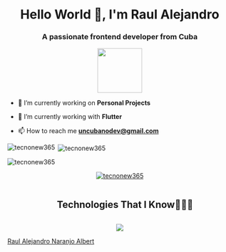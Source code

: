 <script src="https://platform.linkedin.com/badges/js/profile.js" async defer type="text/javascript"></script>
<h1 align="center">Hello World 👋, I'm Raul Alejandro</h1>
<h3 align="center">A passionate frontend developer from Cuba</h3>

<div id="header" align="center">

  <img src="https://media.giphy.com/media/M9gbBd9nbDrOTu1Mqx/giphy.gif" width="100"/>
  
</div>

- 🔭 I’m currently working on **Personal Projects**

- 🌱 I’m currently working with **Flutter**

- 📫 How to reach me **uncubanodev@gmail.com**


<p><img align="left" src="https://github-readme-stats.vercel.app/api/top-langs?username=tecnonew365&show_icons=true&locale=en&layout=compact" alt="tecnonew365" /></p>

<p>&nbsp;<img align="center" src="https://github-readme-stats.vercel.app/api?username=tecnonew365&show_icons=true&locale=en" alt="tecnonew365" /></p>

<p><img align="center" src="https://github-readme-streak-stats.herokuapp.com/?user=tecnonew365&" alt="tecnonew365" /></p>

<p align="center"> <a href="https://github.com/ryo-ma/github-profile-trophy"><img src="https://github-profile-trophy.vercel.app/?username=tecnonew365" alt="tecnonew365" /></a> </p>

<!--h1 without bottom border-->
<div id="user-content-toc">
  <ul align="center">
    <summary><h2 style="display: inline-block">Technologies That I Know👨🏻‍💻</h2></summary>
  </ul>
</div>
<!--tech stack icons-->
<p align="center">
  <a href="https://skillicons.dev">
    <img src="https://skillicons.dev/icons?i=flutter,dart,git,cpp,css,docker,supabase,github,html,java,js,kotlin,php,linux,md,mysql,postgresql,sqlite,nodejs,postman,py,react,tailwind,ts,vscode&perline=14" />
  </a>
</p>
<div class="badge-base LI-profile-badge" data-locale="es_ES" data-size="large" data-theme="dark" data-type="HORIZONTAL" data-vanity="raul-alejandro-naranjo-albert-3813782b4" data-version="v1"><a class="badge-base__link LI-simple-link" href="https://cu.linkedin.com/in/raul-alejandro-naranjo-albert-3813782b4?trk=profile-badge">Raul Alejandro Naranjo Albert</a></div>
              
